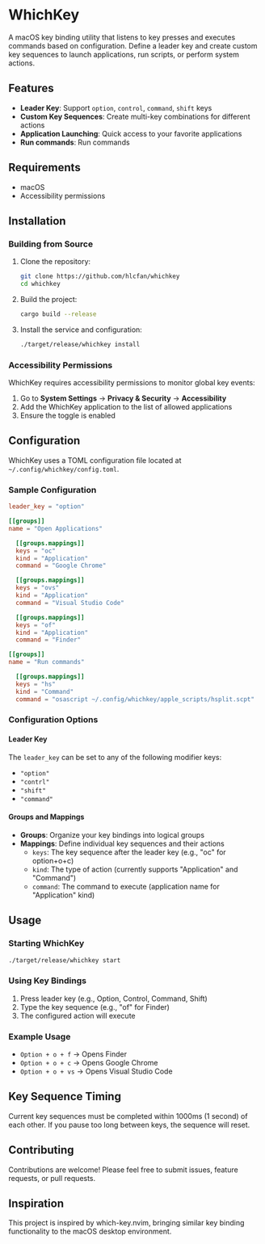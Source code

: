 # WhichKey

A macOS key binding utility that listens to key presses and executes commands based on configuration. Define a leader key and create custom key sequences to launch applications, run scripts, or perform system actions.

## Features

- **Leader Key**: Support `option`, `control`, `command`, `shift` keys
- **Custom Key Sequences**: Create multi-key combinations for different actions
- **Application Launching**: Quick access to your favorite applications
- **Run commands**: Run commands

## Requirements

- macOS
- Accessibility permissions

## Installation

### Building from Source

1. Clone the repository:
   ```bash
   git clone https://github.com/hlcfan/whichkey
   cd whichkey
   ```

2. Build the project:
   ```bash
   cargo build --release
   ```

3. Install the service and configuration:
   ```bash
   ./target/release/whichkey install
   ```

### Accessibility Permissions

WhichKey requires accessibility permissions to monitor global key events:

1. Go to **System Settings** → **Privacy & Security** → **Accessibility**
2. Add the WhichKey application to the list of allowed applications
3. Ensure the toggle is enabled

## Configuration

WhichKey uses a TOML configuration file located at `~/.config/whichkey/config.toml`.

### Sample Configuration

```toml
leader_key = "option"

[[groups]]
name = "Open Applications"

  [[groups.mappings]]
  keys = "oc"
  kind = "Application"
  command = "Google Chrome"

  [[groups.mappings]]
  keys = "ovs"
  kind = "Application"
  command = "Visual Studio Code"

  [[groups.mappings]]
  keys = "of"
  kind = "Application"
  command = "Finder"

[[groups]]
name = "Run commands"

  [[groups.mappings]]
  keys = "hs"
  kind = "Command"
  command = "osascript ~/.config/whichkey/apple_scripts/hsplit.scpt"
```

### Configuration Options

#### Leader Key
The `leader_key` can be set to any of the following modifier keys:
- `"option"` 
- `"contrl"`
- `"shift"`
- `"command"`

#### Groups and Mappings
- **Groups**: Organize your key bindings into logical groups
- **Mappings**: Define individual key sequences and their actions
  - `keys`: The key sequence after the leader key (e.g., "oc" for option+o+c)
  - `kind`: The type of action (currently supports "Application" and "Command")
  - `command`: The command to execute (application name for "Application" kind)

## Usage

### Starting WhichKey

```bash
./target/release/whichkey start
```

### Using Key Bindings

1. Press leader key (e.g., Option, Control, Command, Shift)
2. Type the key sequence (e.g., "of" for Finder)
4. The configured action will execute

### Example Usage

- `Option + o + f` → Opens Finder
- `Option + o + c` → Opens Google Chrome
- `Option + o + vs` → Opens Visual Studio Code

## Key Sequence Timing

Current key sequences must be completed within 1000ms (1 second) of each other. If you pause too long between keys, the sequence will reset.

## Contributing

Contributions are welcome! Please feel free to submit issues, feature requests, or pull requests.

## Inspiration

This project is inspired by <mcreference link="https://github.com/folke/which-key.nvim" index="0">which-key.nvim</mcreference>, bringing similar key binding functionality to the macOS desktop environment.

